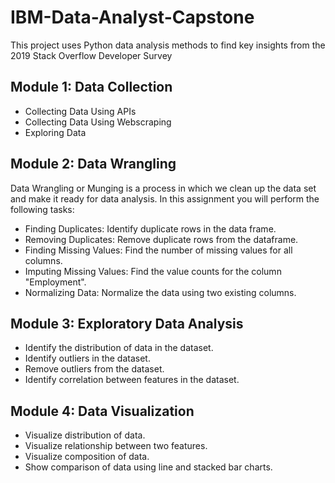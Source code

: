 # IBM-Data-Analyst-Capstone
This project uses Python data analysis methods to find key insights from the 2019 Stack Overflow Developer Survey

## Module 1: Data Collection
* Collecting Data Using APIs
* Collecting Data Using Webscraping
* Exploring Data

## Module 2: Data Wrangling
Data Wrangling or Munging is a process in which we clean up the data set and make it ready for data analysis. In this assignment you will perform the following tasks:

* Finding Duplicates: Identify duplicate rows in the data frame.
* Removing Duplicates: Remove duplicate rows from the dataframe.
* Finding Missing Values: Find the number of missing values for all columns.
* Imputing Missing Values: Find the value counts for the column "Employment".
* Normalizing Data: Normalize the data using two existing columns.

## Module 3: Exploratory Data Analysis

* Identify the distribution of data in the dataset.
* Identify outliers in the dataset.
* Remove outliers from the dataset.
* Identify correlation between features in the dataset.

## Module 4: Data Visualization

* Visualize distribution of data.
* Visualize relationship between two features.
* Visualize composition of data.
* Show comparison of data using line and stacked bar charts.